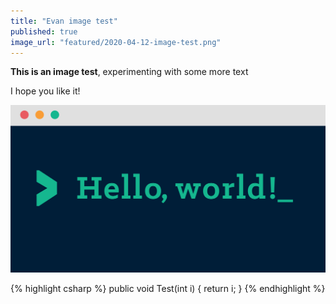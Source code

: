 ```yaml
---
title: "Evan image test"
published: true
image_url: "featured/2020-04-12-image-test.png"
---
```


**This is an image test**, experimenting with some more text

I hope you like it!

![Hello world image](/assets/images/posts/2019-01-29/hello-world.png)

{% highlight csharp %}
public void Test(int i) {
    return i;
}
{% endhighlight %}
